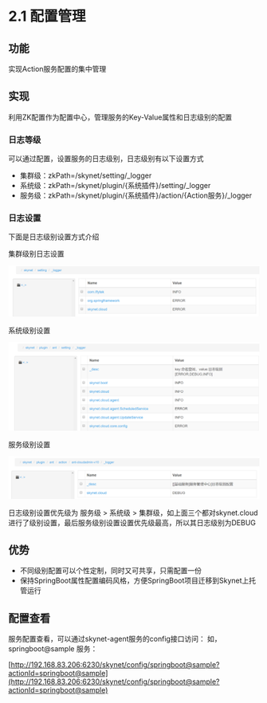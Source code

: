 # 2.1 配置管理

## 功能

 实现Action服务配置的集中管理

##  实现

 利用ZK配置作为配置中心，管理服务的Key-Value属性和日志级别的配置

###  日志等级

可以通过配置，设置服务的日志级别，日志级别有以下设置方式

* 集群级：zkPath=/skynet/setting/\_logger
* 系统级：zkPath=/skynet/plugin/{系统插件}/setting/\_logger
* 服务级：zkPath=/skynet/plugin/{系统插件}/action/{Action服务}/\_logger

### 日志设置

下面是日志级别设置方式介绍

集群级别日志设置

![](../.gitbook/assets/image%20%2819%29.png)

系统级别设置

![](../.gitbook/assets/image%20%2843%29.png)

服务级别设置

![](../.gitbook/assets/image%20%2836%29.png)

日志级别设置优先级为  服务级 &gt; 系统级 &gt; 集群级，如上面三个都对skynet.cloud进行了级别设置，最后服务级别设置设置优先级最高，所以其日志级别为DEBUG

##  优势

* 不同级别配置可以个性定制，同时又可共享，只需配置一份
* 保持SpringBoot属性配置编码风格，方便SpringBoot项目迁移到Skynet上托管运行

##  配置查看

服务配置查看，可以通过skynet-agent服务的config接口访问： 如，springboot@sample 服务： 

[http://192.168.83.206:6230/skynet/config/springboot@sample?actionId=springboot@sample](http://192.168.83.206:6230/skynet/config/springboot@sample?actionId=springboot@sample)






